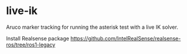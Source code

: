 # live-ik
Aruco marker tracking for running the asterisk test with a live IK solver.


Install Realsense package https://github.com/IntelRealSense/realsense-ros/tree/ros1-legacy


